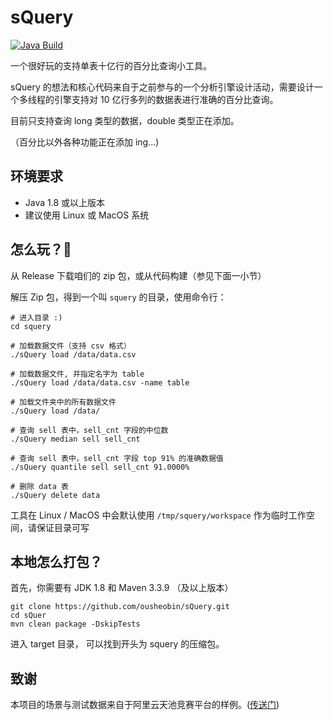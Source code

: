 # sQuery

[![Java Build](https://github.com/ousheobin/sQuery/actions/workflows/maven.yml/badge.svg)](https://github.com/ousheobin/sQuery/actions/workflows/maven.yml)

一个很好玩的支持单表十亿行的百分比查询小工具。

sQuery 的想法和核心代码来自于之前参与的一个分析引擎设计活动，需要设计一个多线程的引擎支持对 10 亿行多列的数据表进行准确的百分比查询。

目前只支持查询 long 类型的数据，double 类型正在添加。

（百分比以外各种功能正在添加 ing...)

## 环境要求

- Java 1.8 或以上版本
- 建议使用 Linux 或 MacOS 系统

## 怎么玩？🚀

从 Release 下载咱们的 zip 包，或从代码构建（参见下面一小节）

解压 Zip 包，得到一个叫 `squery` 的目录，使用命令行：

```shell
# 进入目录 :)
cd squery

# 加载数据文件（支持 csv 格式）
./sQuery load /data/data.csv

# 加载数据文件, 并指定名字为 table
./sQuery load /data/data.csv -name table

# 加载文件夹中的所有数据文件
./sQuery load /data/

# 查询 sell 表中，sell_cnt 字段的中位数
./sQuery median sell sell_cnt

# 查询 sell 表中，sell_cnt 字段 top 91% 的准确数据值
./sQuery quantile sell sell_cnt 91.0000%

# 删除 data 表
./sQuery delete data
```

工具在 Linux / MacOS 中会默认使用 `/tmp/squery/workspace` 作为临时工作空间，请保证目录可写

## 本地怎么打包？

首先，你需要有 JDK 1.8 和 Maven 3.3.9 （及以上版本）

```shell
git clone https://github.com/ousheobin/sQuery.git
cd sQuer
mvn clean package -DskipTests
```

进入 target 目录， 可以找到开头为 squery 的压缩包。

## 致谢

本项目的场景与测试数据来自于阿里云天池竞赛平台的样例。([传送门](https://tianchi.aliyun.com/competition/entrance/531895/information))